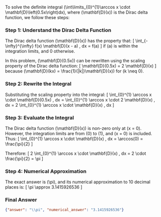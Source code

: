 To solve the definite integral \(\int\limits_{0}^{1}\arccos x \cdot \mathbf{D}\left(0.5x\right)dx\), where \(\mathbf{D}(x)\) is the Dirac delta function, we follow these steps:

### Step 1: Understand the Dirac Delta Function
The Dirac delta function \(\mathbf{D}(x)\) has the property that:
\[
\int_{-\infty}^{\infty} f(x) \mathbf{D}(x - a) \, dx = f(a)
\]
if \(a\) is within the integration limits, and 0 otherwise. 

In this problem, \(\mathbf{D}(0.5x)\) can be rewritten using the scaling property of the Dirac delta function:
\[
\mathbf{D}(0.5x) = 2 \mathbf{D}(x)
\]
because \(\mathbf{D}(kx) = \frac{1}{|k|}\mathbf{D}(x)\) for \(k \neq 0\).

### Step 2: Rewrite the Integral
Substituting the scaling property into the integral:
\[
\int_{0}^{1} \arccos x \cdot \mathbf{D}(0.5x) \, dx = \int_{0}^{1} \arccos x \cdot 2 \mathbf{D}(x) \, dx = 2 \int_{0}^{1} \arccos x \cdot \mathbf{D}(x) \, dx
\]

### Step 3: Evaluate the Integral
The Dirac delta function \(\mathbf{D}(x)\) is non-zero only at \(x = 0\). However, the integration limits are from \(0\) to \(1\), and \(x = 0\) is included. Thus:
\[
\int_{0}^{1} \arccos x \cdot \mathbf{D}(x) \, dx = \arccos(0) = \frac{\pi}{2}
\]

Therefore:
\[
2 \int_{0}^{1} \arccos x \cdot \mathbf{D}(x) \, dx = 2 \cdot \frac{\pi}{2} = \pi
\]

### Step 4: Numerical Approximation
The exact answer is \(\pi\), and its numerical approximation to 10 decimal places is:
\[
\pi \approx 3.1415926536
\]

### Final Answer
```json
{"answer": "\\pi", "numerical_answer": "3.1415926536"}
```